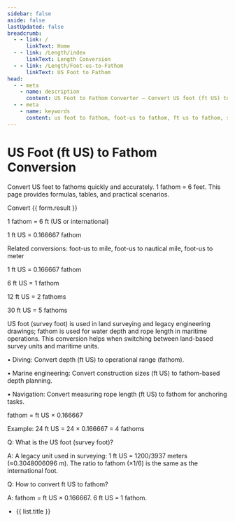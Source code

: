 ```yaml
---
sidebar: false
aside: false
lastUpdated: false
breadcrumb:
  - - link: /
      linkText: Home
  - - link: /Length/index
      linkText: Length Conversion
  - - link: /Length/Foot-us-to-Fathom
      linkText: US Foot to Fathom
head:
  - - meta
    - name: description
      content: US Foot to Fathom Converter — Convert US foot (ft US) to fathom with accurate formulas and tables. Useful in surveying, marine measurement, and diving operations.
  - - meta
    - name: keywords
      content: us foot to fathom, foot-us to fathom, ft us to fathom, survey foot, length converter, unit conversion, marine units, diving, navigation
---
```


# US Foot (ft US) to Fathom Conversion

Convert US feet to fathoms quickly and accurately. 1 fathom = 6 feet. This page provides formulas, tables, and practical scenarios.

<script setup>
import { reactive } from 'vue'
import { NCard, NButton, NForm, NFormItem, NInputNumber, NGrid, NGi, NTag } from 'naive-ui'
import { Length } from '../files'
const seoKey = [
  'Unit converter','US foot','Survey foot','Foot-us to fathom','marine units','diving','navigation','measurement conversion'
]
const form = reactive({ title: 'US Foot to Fathom Conversion', value: 0, result: 0 })
const convertHandler = () => {
  if (!form.value && form.value !== 0) return (form.result = 'Please enter a valid number.')
  form.result = `${form.value} ft US = ${(form.value * 0.166667).toFixed(6)} fathom`
}
</script>

<n-grid cols="1 s:1 m:1 l:1 xl:2 2xl:2" x-gap="40">
  <n-gi>
    <n-card :hoverable="true" :bordered="false" size="huge" :title="form.title">
      <n-form label-placement="left" label-width="auto" require-mark-placement="right-hanging" :style="{ maxWidth: '640px' }">
        <n-form-item label="US Foot (ft US)">
          <n-input-number v-model:value="form.value" clearable placeholder="Enter US feet" />
        </n-form-item>
        <n-form-item>
          <n-button type="primary" @click="convertHandler">Convert</n-button>
        </n-form-item>
        <n-form-item label="Result">
          <n-tag type="success">{{ form.result }}</n-tag>
        </n-form-item>
      </n-form>
      <template #footer>
        <div style="display: inline-block">
          SEO: US foot to fathom keywords —
          <span v-for="(item, index) in seoKey" :key="index">{{ item }}, </span>
        </div>
      </template>
    </n-card>
  </n-gi>
  <n-gi>
    <n-grid cols="1 s:1 m:1 l:1 xl:2 2xl:2" x-gap="40">
      <n-gi>
        <n-card :bordered="false" :hoverable="true" title="Common Conversion Formulas">
          <p>1 fathom = 6 ft (US or international)</p>
          <p>1 ft US = 0.166667 fathom</p>
          <p>Related conversions: foot-us to mile, foot-us to nautical mile, foot-us to meter</p>
        </n-card>
      </n-gi>
      <n-gi>
        <n-card :bordered="false" :hoverable="true" title="Basic Conversion Table">
          <p>1 ft US = 0.166667 fathom</p>
          <p>6 ft US = 1 fathom</p>
          <p>12 ft US = 2 fathoms</p>
          <p>30 ft US = 5 fathoms</p>
        </n-card>
      </n-gi>
      <n-gi>
        <n-card :bordered="false" :hoverable="true" title="Practical Applications">
          <p>
            US foot (survey foot) is used in land surveying and legacy engineering drawings; fathom is used for water depth and rope length in maritime operations. This conversion helps when switching between land-based survey units and maritime units.
          </p>
          <p>
            • Diving: Convert depth (ft US) to operational range (fathom).
          </p>
          <p>
            • Marine engineering: Convert construction sizes (ft US) to fathom-based depth planning.
          </p>
          <p>
            • Navigation: Convert measuring rope length (ft US) to fathom for anchoring tasks.
          </p>
        </n-card>
      </n-gi>
      <n-gi>
        <n-card :bordered="false" :hoverable="true" title="Conversion Formula">
          <p>fathom = ft US × 0.166667</p>
          <p>Example: 24 ft US = 24 × 0.166667 = 4 fathoms</p>
        </n-card>
      </n-gi>
      <n-gi>
        <n-card :hoverable="true" :bordered="false" title="Frequently Asked Questions">
          <p>Q: What is the US foot (survey foot)?</p>
          <p>A: A legacy unit used in surveying: 1 ft US = 1200/3937 meters (≈0.3048006096 m). The ratio to fathom (×1/6) is the same as the international foot.</p>
          <p>Q: How to convert ft US to fathom?</p>
          <p>A: fathom = ft US × 0.166667. 6 ft US = 1 fathom.</p>
        </n-card>
      </n-gi>
    </n-grid>
  </n-gi>
</n-grid>

<n-grid cols="1 200:2 600:3 800:4 1200:5" x-gap="20" y-gap="20">
  <n-gi v-for="(item, index) in Length" :key="index">
    <n-card :title="item.title" :bordered="false" :hoverable="true">
      <ul style="padding-left: 20px">
        <li v-for="(list, key) in item.list" :key="key"><a :href="list.link">{{ list.title }}</a></li>
      </ul>
    </n-card>
  </n-gi>
</n-grid>